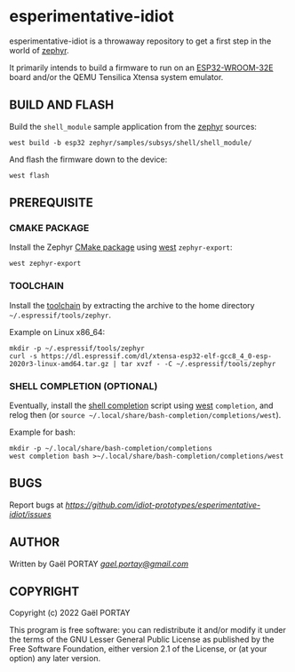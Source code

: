 # esperimentative-idiot

esperimentative-idiot is a throwaway repository to get a first step in the
world of [zephyr].

It primarily intends to build a firmware to run on an [ESP32-WROOM-32E] board
and/or the QEMU Tensilica Xtensa system emulator.

## BUILD AND FLASH

Build the `shell_module` sample application from the [zephyr] sources:

	west build -b esp32 zephyr/samples/subsys/shell/shell_module/

And flash the firmware down to the device:

	west flash

## PREREQUISITE

### CMAKE PACKAGE

Install the Zephyr [CMake package] using [west] `zephyr-export`:

	west zephyr-export

### TOOLCHAIN

Install the [toolchain] by extracting the archive to the home directory
`~/.espressif/tools/zephyr`.

Example on Linux x86_64:

	mkdir -p ~/.espressif/tools/zephyr
	curl -s https://dl.espressif.com/dl/xtensa-esp32-elf-gcc8_4_0-esp-2020r3-linux-amd64.tar.gz | tar xvzf - -C ~/.espressif/tools/zephyr

### SHELL COMPLETION (OPTIONAL)

Eventually, install the [shell completion] script using [west] `completion`,
and relog then (or `source ~/.local/share/bash-completion/completions/west`).

Example for bash:

	mkdir -p ~/.local/share/bash-completion/completions
	west completion bash >~/.local/share/bash-completion/completions/west

## BUGS

Report bugs at *https://github.com/idiot-prototypes/esperimentative-idiot/issues*

## AUTHOR

Written by Gaël PORTAY *gael.portay@gmail.com*

## COPYRIGHT

Copyright (c) 2022 Gaël PORTAY

This program is free software: you can redistribute it and/or modify it under
the terms of the GNU Lesser General Public License as published by the Free
Software Foundation, either version 2.1 of the License, or (at your option) any
later version.

[west]: https://github.com/zephyrproject-rtos/west
[zephyr]: https://github.com/zephyrproject-rtos/zephyr
[ESP32-WROOM-32E]: https://www.espressif.com/sites/default/files/documentation/esp32-wroom-32e_esp32-wroom-32ue_datasheet_en.pdf
[CMake package]: https://docs.zephyrproject.org/latest/build/zephyr_cmake_package.html#zephyr-cmake-package-export-west
[toolchain]: https://docs.espressif.com/projects/esp-idf/en/v4.2/esp32/api-guides/tools/idf-tools.html#xtensa-esp32-elf
[shell completion]: https://docs.zephyrproject.org/latest/develop/west/install.html#enabling-shell-completion
